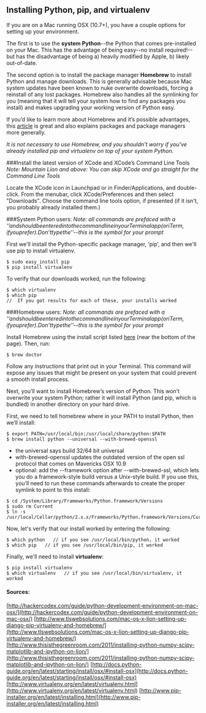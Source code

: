 ## Installing Python, pip, and virtualenv

If you are on a Mac running OSX (10.7+), you have a couple options for setting up your environment.

The first is to use the __system Python__--the Python that comes pre-installed on your Mac. This has the advantage of being easy--no install required!--but has the disadvantage of being a) heavily modified by Apple, b) likely out-of-date.

The second option is to install the package manager __Homebrew__ to install Python and manage downloads. This is generally advisable because Mac system updates have been known to nuke overwrite downloads, forcing a reinstall of any lost packages. Homebrew also handles all the symlinking for you (meaning that it will tell your system how to find any packages you install) and makes upgrading your working version of Python easy.

 If you’d like to learn more about Homebrew and it’s possible advantages, this [article](http://computers.tutsplus.com/tutorials/homebrew-demystified-os-xs-ultimate-package-manager--mac-44884) is great and also explains packages and package managers more generally.

 *It is not necessary to use Homebrew, and you shouldn't worry if you've already installed pip and virtualenv on top of your system Python.*


###Install the latest version of XCode and XCode’s Command Line Tools
_Note: Mountain Lion and above: You can skip XCode and go straight for the Command Line Tools_

Locate the XCode icon in Launchpad or in Finder/Applications, and double-click. From the menubar, click XCode/Preferences and then select "Downloads". Choose the command line tools option, if presented (if it isn't, you probably already installed them.)


###System Python users:
_Note: all commands are prefaced with a ‘$’ and should be entered into the command line in your Terminal app (or iTerm, if you prefer). Don’t type the ‘$’--this is the symbol for your prompt_

First we'll install the Python-specific package manager, ‘pip’, and then we'll use pip to install virtualenv.

````
$ sudo easy_install pip
$ pip install virtualenv
````

To verify that our downloads worked, run the following:

````
$ which virtualenv
$ which pip
//  If you got results for each of these, your installs worked
````


###Homebrew users:
_Note: all commands are prefaced with a ‘$’ and should be entered into the command line in your Terminal app (or iTerm, if you prefer). Don’t type the ‘$’--this is the symbol for your prompt_

Install Homebrew using the install script listed [here](http://brew.sh/) (near the bottom of the page). Then, run:

````$ brew doctor````

Follow any instructions that print out in your Terminal. This command will expose any issues that might be present on your system that could prevent a smooth install process.

Next, you’ll want to install Homebrew’s version of Python. This won’t overwrite your system Python; rather it will install Python (and pip, which is bundled) in another directory on your hard drive.

First, we need to tell homebrew where in your PATH to install Python, then we’ll install:

````
$ export PATH=/usr/local/bin:/usr/local/share/python:$PATH
$ brew install python --universal --with-brewed-openssl
````

* the universal says build 32/64 bit universal
* with-brewed-openssl updates the outdated version of the open ssl protocol that comes on Mavericks OSX 10.9
* optional: add the --framework option after --with-brewed-ssl, which lets you do a framework-style build versus a Unix-style build. If you use this, you’ll need to run these commands afterwards to create the proper symlink to point to this install:

````
$ cd /System/Library/Frameworks/Python.framework/Versions
$ sudo rm Current
$ ln -s /usr/local/Cellar/python/2.x.x/Frameworks/Python.framework/Versions/Current
````

Now, let's verify that our install worked by entering the following:

````
$ which python   // if you see /usr/local/bin/python, it worked
$ which pip   // if you see /usr/local/bin/pip, it worked
````

Finally, we'll need to install __virtualenv__:

````
$ pip install virtualenv
$ which virtualenv   // if you see /usr/local/bin/virtualenv, it worked
````

#### Sources:
[http://hackercodex.com/guide/python-development-environment-on-mac-osx/](http://hackercodex.com/guide/python-development-environment-on-mac-osx/)
[http://www.tlswebsolutions.com/mac-os-x-lion-setting-up-django-pip-virtualenv-and-homebrew/](http://www.tlswebsolutions.com/mac-os-x-lion-setting-up-django-pip-virtualenv-and-homebrew/)
[http://www.thisisthegreenroom.com/2011/installing-python-numpy-scipy-matplotlib-and-ipython-on-lion/](http://www.thisisthegreenroom.com/2011/installing-python-numpy-scipy-matplotlib-and-ipython-on-lion/)
[http://docs.python-guide.org/en/latest/starting/install/osx/#install-osx](http://docs.python-guide.org/en/latest/starting/install/osx/#install-osx)
[http://www.virtualenv.org/en/latest/virtualenv.html](http://www.virtualenv.org/en/latest/virtualenv.html)
[http://www.pip-installer.org/en/latest/installing.html](http://www.pip-installer.org/en/latest/installing.html)

